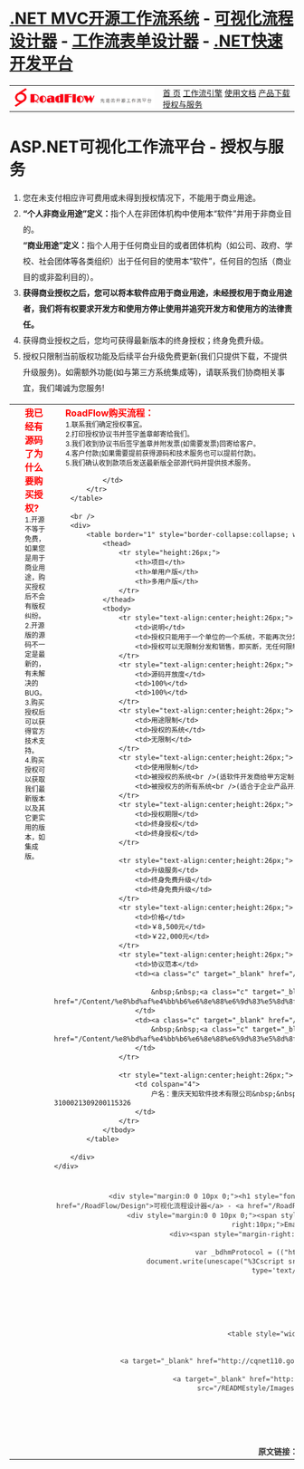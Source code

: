 
<html>
<!--head>
   
    <meta name="viewport" content="width=device-width" />
    <meta name="description" content="RoadFlow是旗下基于asp.net的工作流快速开发平台，由从事六年以上OA及工作流开发与实施的团队设计开发，该工作流平台已应用于众多大型企事业单位。拥有全浏览器兼容的可视化流程设计器、表单设计器、基于角色的权限管理等先进设计理念，是您开发OA、CRM、HR等企事业各种应用管理系统的最佳基础平台。!" />
    <meta name="keywords" content="asp.net可视化工作流平台,授权与服务" />
    <link href="/READMEstyle/Style/StyleSheet.css" rel="stylesheet" />
</head-->
<body>
    <div class="head_top">
        <div class="head_topdiv">
            <h1 class="head_toptxt"><a href="/RoadFlow" class="b">.NET MVC开源工作流系统</a> - <a href="/RoadFlow/Design" class="b">可视化流程设计器</a> - <a href="/RoadFlow/From" class="b">工作流表单设计器</a> - <a href="/RoadFlow" class="b">.NET快速开发平台</a></h1>
        </div>
    </div>
    <div class="div_main" style="margin-top:20px;">
        <table style="width:100%" cellpadding="0" cellspacing="0" border="0">
            <tr>
                <td style="width:250px;"><a href="/"><img style="border:0;" src="/READMEstyle/Images/logo.png" alt=".NET MVC开源工作流平台,可视化流程设计器" /></a></td>
                <td class="head_nva">
                    <span><a href="/">首 页</a></span>
                    <span><a href="/WorkFlow">工作流引擎</a></span>
                    <span><a href="/Doc/Default.aspx">使用文档</a></span>
                    <span><a href="/Download">产品下载</a></span>
                    <span><a href="/Service">授权与服务</a></span>
                </td>
            </tr>
        </table>
    </div>
    <div class="head_line"></div>
    

<div class="div_main" style="margin-top:30px;">
    <div>
        <h1 class="prouct_title">ASP.NET可视化工作流平台 - 授权与服务</h1>
        <div class="product_content">
            <ol style="line-height:28px;">
            <li>
                您在未支付相应许可费用或未得到授权情况下，不能用于商业用途。 
            </li>
            <li>
                <b>“个人非商业用途”定义：</b>指个人在非团体机构中使用本“软件”并用于非商业目的。<br />
                <b>“商业用途”定义：</b>指个人用于任何商业目的或者团体机构（如公司、政府、学校、社会团体等各类组织）出于任何目的使用本“软件”，任何目的包括（商业目的或非盈利目的）。 
            </li>
            <li>
                <b>获得商业授权之后，您可以将本软件应用于商业用途，未经授权用于商业用途者，我们将有权要求开发方和使用方停止使用并追究开发方和使用方的法律责任。</b> 
            </li>
            <li>
                获得商业授权之后，您均可获得最新版本的终身授权；终身免费升级。
            </li>
            <li>
                授权只限制当前版权功能及后续平台升级免费更新(我们只提供下载，不提供升级服务)。如需额外功能(如与第三方系统集成等)，请联系我们协商相关事宜，我们竭诚为您服务!
            </li>    
            </ol>
        </div>
        <table border="0" style="width:100%;">
            <tr>
                <td style="vertical-align:top;">
        <div class="product_content" style="font-size:14px; font-weight:bold; padding-left:20px;">
            <div style="color:red;font-size:16px">我已经有源码了为什么要购买授权?</div>
            <div style="font-weight:normal; font-size:12px;">
                <div>1.开源不等于免费，如果您是用于商业用途，购买授权后不会有版权纠纷。</div>
                <div>2.开源版的源码不一定是最新的，有未解决的BUG。</div>
                <div>3.购买授权后可以获得官方技术支持。</div>
                <div>4.购买授权可以获取我们最新版本以及其它更实用的版本，如集成版。</div>
            </div>
        </div></td>
                <td style="vertical-align:top">
        <div class="product_content" style="font-size:14px; font-weight:bold; padding-left:20px;">
                <div style="color:red;font-size:16px">RoadFlow购买流程：</div>
                <div style="font-weight:normal; font-size:12px;">
                    <div>1.联系我们确定授权事宜。</div>
                    <div>2.打印授权协议书并签字盖章邮寄给我们。</div>
                    <div>3.我们收到协议书后签字盖章并附发票(如需要发票)回寄给客户。</div>
                    <div>4.客户付款(如果需要提前获得源码和技术服务也可以提前付款)。</div>
                    <div>5.我们确认收到款项后发送最新版全部源代码并提供技术服务。</div>
                </div>
            </div>
        

                </td>
            </tr>
        </table>
        
        <br />
        <div>
            <table border="1" style="border-collapse:collapse; width:95%;" align="center">
                <thead>
                    <tr style="height:26px;">
                        <th>项目</th>
                        <th>单用户版</th>
                        <th>多用户版</th>
                    </tr>
                </thead>
                <tbody>
                    <tr style="text-align:center;height:26px;">
                        <td>说明</td>
                        <td>授权只能用于一个单位的一个系统，不能再次分发。</td>
                        <td>授权可以无限制分发和销售，即买断，无任何限制。</td>
                    </tr>
                    <tr style="text-align:center;height:26px;">
                        <td>源码开放度</td>
                        <td>100%</td>
                        <td>100%</td>
                    </tr>
                    <tr style="text-align:center;height:26px;">
                        <td>用途限制</td>
                        <td>授权的系统</td>
                        <td>无限制</td>
                    </tr>
                    <tr style="text-align:center;height:26px;">
                        <td>使用限制</td>
                        <td>被授权的系统<br />(适软件开发商给甲方定制开发系统或<br />企业内部开发自己使用的系统)</td>
                        <td>被授权方的所有系统<br />(适合于企业产品开发或<br />软件开发商给不同甲方开发不同系统)</td>
                    </tr>
                    <tr style="text-align:center;height:26px;">
                        <td>授权期限</td>
                        <td>终身授权</td>
                        <td>终身授权</td>
                    </tr>
                    
                    <tr style="text-align:center;height:26px;">
                        <td>升级服务</td>
                        <td>终身免费升级</td>
                        <td>终身免费升级</td>
                    </tr>
                    <tr style="text-align:center;height:26px;">
                        <td>价格</td>
                        <td>￥8,500元</td>
                        <td>￥22,000元</td>
                    </tr>
                    <tr style="text-align:center;height:26px;">
                        <td>协议范本</td>
                        <td><a class="c" target="_blank" href="/Content/1.pdf">软件授权协议书(单用户版)</a>

                            &nbsp;&nbsp;<a class="c" target="_blank" href="/Content/%e8%bd%af%e4%bb%b6%e6%8e%88%e6%9d%83%e5%8d%8f%e8%ae%ae%e4%b9%a6(%e5%8d%95%e7%94%a8%e6%88%b7%e7%89%88).doc">word版下载</a>
                        </td>
                        <td><a class="c" target="_blank" href="/Content/2.pdf">软件授权协议书(多用户版)</a>
                            &nbsp;&nbsp;<a class="c" target="_blank" href="/Content/%e8%bd%af%e4%bb%b6%e6%8e%88%e6%9d%83%e5%8d%8f%e8%ae%ae%e4%b9%a6(%e5%a4%9a%e7%94%a8%e6%88%b7%e7%89%88).doc">word版下载</a>
                        </td>
                    </tr>
                    
                    <tr style="text-align:center;height:26px;">
                        <td colspan="4">
                            户名：重庆天知软件技术有限公司&nbsp;&nbsp;&nbsp;&nbsp;开户行：工行重庆两路口支行&nbsp;&nbsp;&nbsp;&nbsp;账号：3100021309200115326
                        </td>
                    </tr>
                </tbody>
            </table>
            
        </div>
    </div>
</div>
<div class="head_line"></div>
<div class="div_main" style="margin-top:20px; text-align:center; color:#333333; width:1000px; ">
    <table style="width:900px; margin:0 auto;" border="0">
        <tr>
            
            <td>
                <div style="margin:0 0 10px 0;"><h1 style="font-size:12px; font-weight:normal;"><a href="/RoadFlow">.NET开源工作流引擎</a> - <a href="/RoadFlow/Design">可视化流程设计器</a> - <a href="/RoadFlow/From">工作流表单设计器</a> - <a href="/WorkFlow">.NET快速开发平台</a></h1></div>
                <div style="margin:0 0 10px 0;"><span style="margin-right:10px;">技术支持/咨询QQ：493501010</span><span style="margin-right:10px;">Email:roadflow@foxmail.com</span></div>
                <div><span style="margin-right:10px;">Copyright(C) 2013-2016 天知软件.All rights reserved</span>
                    <script type="text/javascript">
                        var _bdhmProtocol = (("https:" == document.location.protocol) ? " https://" : " http://");
                        document.write(unescape("%3Cscript src='" + _bdhmProtocol + "hm.baidu.com/h.js%3F4c9d4d0a7aa6b9b83c9e5385cbafa96c' type='text/javascript'%3E%3C/script%3E"));
                    </script>
                </div>
            </td>
            
        </tr>
    </table>
    <table style="width:900px; margin:0 auto;" border="0">
        <tr>
            <td>
                <a target="_blank" href="http://cqnet110.gov.cn"><img src="/READMEstyle/Images/sentrybox.gif" style="margin-right:30px; border:0;" /></a>
                <a target="_blank" href="http://beian.cqnet110.gov.cn/open/showRecord?id=50010802000170"><img src="/READMEstyle/Images/50010802000170.gif" style="border:0;" /></a>
            </td>
            
        </tr>
    </table>
    <br />
    
</div>

<div>
<b color="red">原文链接：http://www.cqroad.cn/Service<b>
</div>
</body>
</html>

